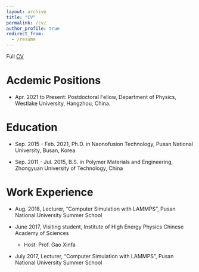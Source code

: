 ```yaml
---
layout: archive
title: "CV"
permalink: /cv/
author_profile: true
redirect_from:
  - /resume
---
```


Full [CV](../files/Liyi_CV.pdf)

Acdemic Positions
======

* Apr. 2021 to Present: Postdoctoral Fellow, Department of Physics, Westlake University, Hangzhou, China.
  <!-- * Supervisor: Prof. Xifan Wu -->

Education
======

* Sep. 2015 - Feb. 2021, Ph.D. in Naonofusion Technology, Pusan National University, Busan, Korea.

* Sep. 2011 - Jul. 2015, B.S. in Polymer Materials and Engineering, Zhongyuan University of Technology, China

Work Experience
======

* Aug. 2018, Lecturer, “Computer Simulation with LAMMPS”, Pusan National University Summer School

* June 2017, Visiting student, Institute of High Energy Physics Chinese Academy of Sciences
  * Host: Prof. Gao Xinfa

* July 2017, Lecturer, “Computer Simulation with LAMMPS”, Pusan National University Summer School

